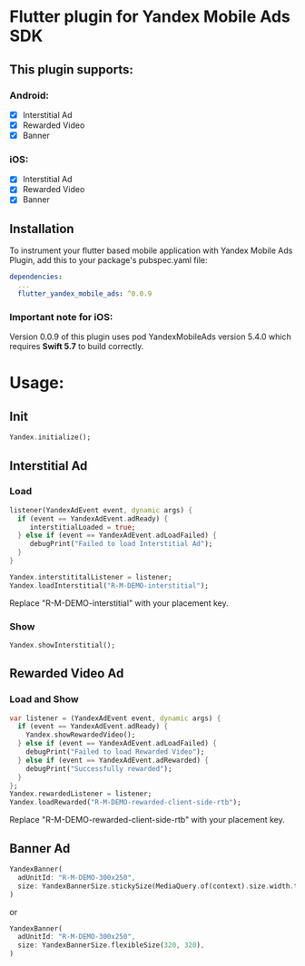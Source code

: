 # Flutter plugin for Yandex Mobile Ads SDK

## This plugin supports:

### Android:
- [x] Interstitial Ad
- [x] Rewarded Video
- [x] Banner

### iOS:
- [x] Interstitial Ad
- [x] Rewarded Video
- [x] Banner

## Installation

To instrument your flutter based mobile application with Yandex Mobile Ads Plugin, add this to your package's pubspec.yaml file:

```yaml
dependencies:
  ...
  flutter_yandex_mobile_ads: ^0.0.9
```

### Important note for iOS:
Version 0.0.9 of this plugin uses pod YandexMobileAds version 5.4.0 which requires **Swift 5.7** to build correctly.

# Usage:

## Init
```dart
Yandex.initialize();
```

## Interstitial Ad

### Load
```dart
listener(YandexAdEvent event, dynamic args) {
  if (event == YandexAdEvent.adReady) {
     interstitialLoaded = true;
  } else if (event == YandexAdEvent.adLoadFailed) {
     debugPrint("Failed to load Interstitial Ad");
  }
}

Yandex.interstititalListener = listener;
Yandex.loadInterstitial("R-M-DEMO-interstitial");
```

Replace "R-M-DEMO-interstitial" with your placement key.

### Show
```dart
Yandex.showInterstitial();
```

## Rewarded Video Ad

### Load and Show
```dart
var listener = (YandexAdEvent event, dynamic args) {
  if (event == YandexAdEvent.adReady) {
    Yandex.showRewardedVideo();
  } else if (event == YandexAdEvent.adLoadFailed) {
    debugPrint("Failed to load Rewarded Video");
  } else if (event == YandexAdEvent.adRewarded) {
    debugPrint("Successfully rewarded");
  }
};
Yandex.rewardedListener = listener;
Yandex.loadRewarded("R-M-DEMO-rewarded-client-side-rtb");
```
Replace "R-M-DEMO-rewarded-client-side-rtb" with your placement key.

## Banner Ad

```dart
YandexBanner(
  adUnitId: "R-M-DEMO-300x250",
  size: YandexBannerSize.stickySize(MediaQuery.of(context).size.width.toInt()),
)
```
or
```dart
YandexBanner(
  adUnitId: "R-M-DEMO-300x250",
  size: YandexBannerSize.flexibleSize(320, 320),
)
```
